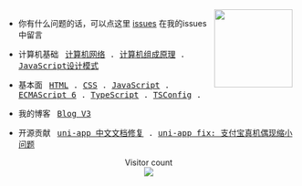 <img align="right" height="137px" src="https://github-readme-stats.vercel.app/api?username=yayxs&hide_title=true&hide_border=true&show_icons=true&include_all_commits=true&line_height=21&bg_color=0,EC6C6C,FFD479,FFFC79,73FA79&theme=graywhite&locale=cn" />

- 你有什么问题的话，可以点这里 [issues](https://github.com/yayxs/issues) 在我的issues中留言
- <p align="left">
  <span>计算机基础&nbsp;&nbsp;</span>
  <samp>
    <a href="https://github.com/yayxs/computer-network-learn" target="_blank">计算机网络</a> .
    <a href="https://github.com/yayxs/computer-organization-learn" target="_blank">计算机组成原理</a> . 
    <a href="https://github.com/yayxs/design-patterns-learn" target="_blank">JavaScript设计模式</a>
  </samp>
</p>

- <p align="left">
  <span>基本面&nbsp;&nbsp;</span>
  <samp>
    <a href="https://github.com/yayxs/html-learn" target="_blank">HTML</a> .
    <a href="https://github.com/yayxs/css-learn" target="_blank">CSS</a> .
    <a href="https://github.com/yayxs/javascript-learn" target="_blank">JavaScript</a> .
    <a href="https://github.com/yayxs/es6-learn" target="_blank">ECMAScript 6</a> .
    <a href="https://github.com/yayxs/typescript-learn" target="_blank">TypeScript</a> .
    <a href="https://github.com/yayxs/tsconfig.json" target="_blank">TSConfig</a> .
    
  </samp>
</p>

- <p align="left">
  <span>我的博客&nbsp;&nbsp;</span>
  <samp>
    <a href="https://github.com/yayxs/blog" target="_blank">Blog V3</a> 
  </samp>
</p>

- <p align="left">
  <span>开源贡献&nbsp;&nbsp;</span>
  <samp>
    <a href="https://gitee.com/dcloud/unidocs-zh/pulls/245" target="_blank">uni-app 中文文档修复</a> . 
    <a href="https://gitee.com/liangei/lime-f2/pulls/1" target="_blank">uni-app fix: 支付宝真机偶现缩小问题</a> 
  </samp>
</p>
<p align="center">
  Visitor count<br>
  <img src="https://profile-counter.glitch.me/yayxs/count.svg" />
</p>

